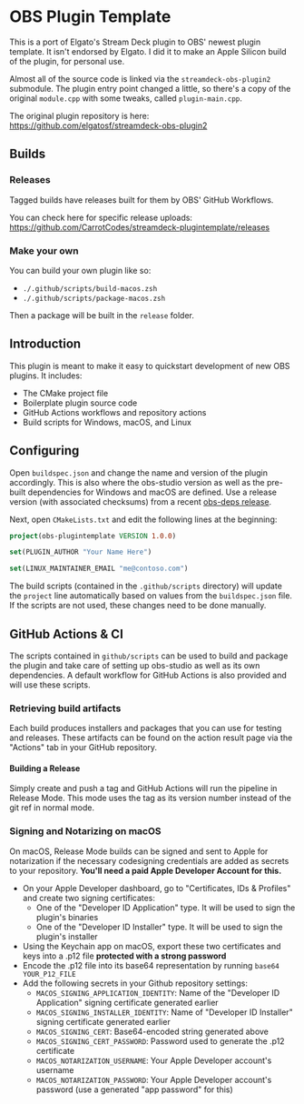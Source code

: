 # OBS Plugin Template

This is a port of Elgato's Stream Deck plugin to OBS' newest plugin template. It isn't endorsed by Elgato. I did it to make an Apple Silicon build of the plugin, for personal use.

Almost all of the source code is linked via the `streamdeck-obs-plugin2` submodule. The plugin entry point changed a little, so there's a copy of the original `module.cpp` with some tweaks, called `plugin-main.cpp`. 

The original plugin repository is here: https://github.com/elgatosf/streamdeck-obs-plugin2

## Builds

### Releases

Tagged builds have releases built for them by OBS' GitHub Workflows.

You can check here for specific release uploads: https://github.com/CarrotCodes/streamdeck-plugintemplate/releases

### Make your own

You can build your own plugin like so:
* `./.github/scripts/build-macos.zsh`
* `./.github/scripts/package-macos.zsh`

Then a package will be built in the `release` folder.

## Introduction

This plugin is meant to make it easy to quickstart development of new OBS plugins. It includes:

- The CMake project file
- Boilerplate plugin source code
- GitHub Actions workflows and repository actions
- Build scripts for Windows, macOS, and Linux

## Configuring

Open `buildspec.json` and change the name and version of the plugin accordingly. This is also where the obs-studio version as well as the pre-built dependencies for Windows and macOS are defined. Use a release version (with associated checksums) from a recent [obs-deps release](https://github.com/obsproject/obs-deps/releases).

Next, open `CMakeLists.txt` and edit the following lines at the beginning:

```cmake
project(obs-plugintemplate VERSION 1.0.0)

set(PLUGIN_AUTHOR "Your Name Here")

set(LINUX_MAINTAINER_EMAIL "me@contoso.com")
```

The build scripts (contained in the `.github/scripts` directory) will update the `project` line automatically based on values from the `buildspec.json` file. If the scripts are not used, these changes need to be done manually.

## GitHub Actions & CI

The scripts contained in `github/scripts` can be used to build and package the plugin and take care of setting up obs-studio as well as its own dependencies. A default workflow for GitHub Actions is also provided and will use these scripts.

### Retrieving build artifacts

Each build produces installers and packages that you can use for testing and releases. These artifacts can be found on the action result page via the "Actions" tab in your GitHub repository.

#### Building a Release

Simply create and push a tag and GitHub Actions will run the pipeline in Release Mode. This mode uses the tag as its version number instead of the git ref in normal mode.

### Signing and Notarizing on macOS

On macOS, Release Mode builds can be signed and sent to Apple for notarization if the necessary codesigning credentials are added as secrets to your repository. **You'll need a paid Apple Developer Account for this.**

- On your Apple Developer dashboard, go to "Certificates, IDs & Profiles" and create two signing certificates:
    - One of the "Developer ID Application" type. It will be used to sign the plugin's binaries
    - One of the "Developer ID Installer" type. It will be used to sign the plugin's installer
- Using the Keychain app on macOS, export these two certificates and keys into a .p12 file **protected with a strong password**
- Encode the .p12 file into its base64 representation by running `base64 YOUR_P12_FILE`
- Add the following secrets in your Github repository settings:
    - `MACOS_SIGNING_APPLICATION_IDENTITY`: Name of the "Developer ID Application" signing certificate generated earlier
    - `MACOS_SIGNING_INSTALLER_IDENTITY`: Name of "Developer ID Installer" signing certificate generated earlier
    - `MACOS_SIGNING_CERT`: Base64-encoded string generated above
    - `MACOS_SIGNING_CERT_PASSWORD`: Password used to generate the .p12 certificate
    - `MACOS_NOTARIZATION_USERNAME`: Your Apple Developer account's username
    - `MACOS_NOTARIZATION_PASSWORD`: Your Apple Developer account's password (use a generated "app password" for this)
